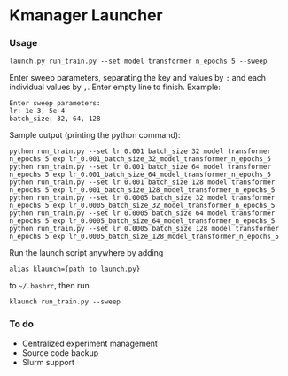 # Kmanager Launcher

### Usage
```
launch.py run_train.py --set model transformer n_epochs 5 --sweep
```

Enter sweep parameters, separating the key and values by `:` and each individual values by `,`. Enter empty line to finish. Example:
```
Enter sweep parameters:
lr: 1e-3, 5e-4
batch_size: 32, 64, 128

```

Sample output (printing the python command):
```
python run_train.py --set lr 0.001 batch_size 32 model transformer n_epochs 5 exp lr_0.001_batch_size_32_model_transformer_n_epochs_5
python run_train.py --set lr 0.001 batch_size 64 model transformer n_epochs 5 exp lr_0.001_batch_size_64_model_transformer_n_epochs_5
python run_train.py --set lr 0.001 batch_size 128 model transformer n_epochs 5 exp lr_0.001_batch_size_128_model_transformer_n_epochs_5
python run_train.py --set lr 0.0005 batch_size 32 model transformer n_epochs 5 exp lr_0.0005_batch_size_32_model_transformer_n_epochs_5
python run_train.py --set lr 0.0005 batch_size 64 model transformer n_epochs 5 exp lr_0.0005_batch_size_64_model_transformer_n_epochs_5
python run_train.py --set lr 0.0005 batch_size 128 model transformer n_epochs 5 exp lr_0.0005_batch_size_128_model_transformer_n_epochs_5
```

Run the launch script anywhere by adding
```
alias klaunch={path to launch.py}
```
to `~/.bashrc`, then run
```
klaunch run_train.py --sweep
```

### To do
- Centralized experiment management
- Source code backup
- Slurm support
